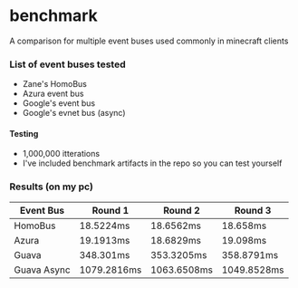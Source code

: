# benchmark
A comparison for multiple event buses used commonly in minecraft clients


### List of event buses tested

* Zane's HomoBus
* Azura event bus
* Google's event bus
* Google's evnet bus (async)


#### Testing

* 1,000,000 itterations
* I've included benchmark artifacts in the repo so you can test yourself


### Results (on my pc)

| Event Bus   | Round 1     | Round 2     | Round 3     |
| ----------- | ----------- | ----------- | ----------- |
| HomoBus     | 18.5224ms   | 18.6562ms   | 18.658ms    |
| Azura       | 19.1913ms   | 18.6829ms   | 19.098ms    |
| Guava       | 348.301ms   | 353.3205ms  | 358.8791ms  |
| Guava Async | 1079.2816ms | 1063.6508ms | 1049.8528ms |
